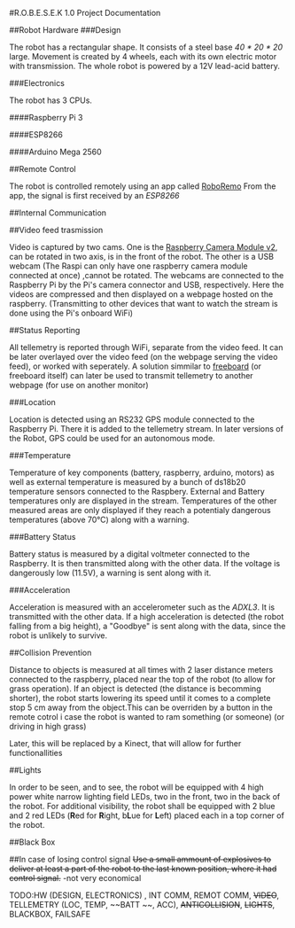 #R.O.B.E.S.E.K 1.0 Project Documentation

##Robot Hardware
###Design

The robot has a rectangular shape. It consists of a steel base  *40 * 20 * 20* large.
Movement is created by 4 wheels, each with its own electric motor with transmission.
The whole robot is powered by a 12V lead-acid battery.

###Electronics

The robot has 3 CPUs.

####Raspberry Pi 3

####ESP8266

####Arduino Mega 2560

##Remote Control

The robot is controlled remotely using an app called [RoboRemo](https://play.google.com/store/apps/details?id=com.hardcodedjoy.roboremo)
From the app, the signal is first received by an *ESP8266*

##Internal Communication

##Video feed trasmission

Video is captured by two cams. One is the [Raspberry Camera Module v2](https://www.raspberrypi.org/products/camera-module-v2/), can be rotated in two axis, is in the front of the robot. The other is a USB webcam (The Raspi can only have one raspberry camera module connected at once) ,cannot be rotated. The webcams are connected to the Raspberry Pi by the Pi's camera connector and USB, respectively. Here the videos are compressed and then displayed on a webpage hosted on the raspberry. (Transmitting to other devices that want to watch the stream is done using the Pi's onboard WiFi)

##Status Reporting

All tellemetry is reported through WiFi, separate from the video feed. It can be later overlayed over the video feed (on the webpage serving the video feed), or worked with seperately. A solution simmilar to [freeboard](https://freeboard.io/) (or freeboard itself) can later be used to transmit tellemetry to another webpage (for use on another monitor)

###Location

Location is detected using an RS232 GPS module connected to the Raspberry Pi. There it is added to the tellemetry stream. In later versions of the Robot, GPS could be used for an autonomous mode.

###Temperature

Temperature of key components (battery, raspberry, arduino, motors) as well as external temperature is measured by a bunch of ds18b20 temperature sensors connected to the Raspbery. External and Battery temperatures only are displayed in the stream. Temperatures of the other measured areas are only displayed if they reach a potentialy dangerous temperatures (above 70°C) along with a warning.

###Battery Status

Battery status is measured by a digital voltmeter connected to the Raspberry. It is then transmitted along with the other data. If the voltage is dangerously low (11.5V), a warning is sent along with it.

###Acceleration

Acceleration is measured with an accelerometer such as the *ADXL3*. It is transmitted with the other data. If a high acceleration is detected (the robot falling from a big height), a "Goodbye" is sent along with the data, since the robot is unlikely to survive.

##Collision Prevention

Distance to objects is measured at all times with 2 laser distance meters connected to the raspberry, placed near the top of the robot (to allow for grass operation). If an object is detected (the distance is becomming shorter), the robot starts lowering its speed until it comes to a complete stop 5 cm away from the object.This can be overriden by a button in the remote cotrol i case the robot is wanted to ram something (or someone) (or driving in high grass)

Later, this will be replaced by a Kinect, that will allow for further functionallities

##Lights

In order to be seen, and to see, the robot will be equipped with 4 high power white narrow lighting field LEDs, two in the front, two in the back of the robot. For additional visibility, the robot shall be equipped with 2 blue and 2 red LEDs (**R**ed for **R**ight, b**L**ue for **L**eft) placed each in a top corner of the robot.

##Black Box

##In case of losing control signal
~~Use a small ammount of explosives to deliver at least a part of the robot to the last known position, where it had control signal.~~
-not very economical



TODO:HW (DESIGN, ELECTRONICS) , INT COMM, REMOT COMM, ~~VIDEO~~, TELLEMETRY (LOC, TEMP,  ~~BATT ~~, ACC), ~~ANTICOLLISION~~, ~~LIGHTS~~, BLACKBOX, FAILSAFE
